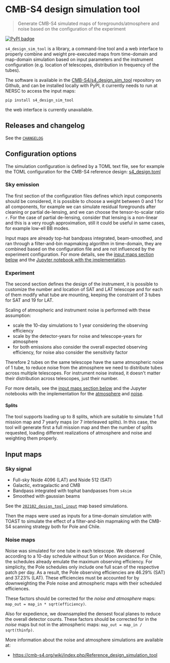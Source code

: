 # CMB-S4 design simulation tool
> Generate CMB-S4 simulated maps of foregrounds/atmosphere and noise based on the configuration of the experiment


[![PyPI badge](https://img.shields.io/pypi/v/s4_design_sim_tool)](https://pypi.org/project/s4-design-sim-tool)

`s4_design_sim_tool` is a library, a command-line tool and a web interface to properly combine and weight pre-executed maps from time-domain and map-domain simulation based on input parameters and the instrument configuration (e.g. location of telescopes, distribution in frequency of the tubes).

The software is available in the [CMB-S4/s4_design_sim_tool](https://github.com/CMB-S4/s4_design_sim_tool) repository on Github, and can be installed locally with PyPI, it currently needs to run at NERSC to access the input maps:

    pip install s4_design_sim_tool

the web interface is currently unavailable.

## Releases and changelog

See the [`CHANGELOG`](https://github.com/CMB-S4/s4_design_sim_tool/blob/master/CHANGELOG.md)

## Configuration options

The simulation configuration is defined by a TOML text file,
see for example the TOML configuration for the CMB-S4 reference design: [s4_design.toml](https://github.com/CMB-S4/s4_design_sim_tool/blob/master/s4_design.toml)

### Sky emission

The first section of the configuration files defines which input components should be considered,
it is possible to choose a weight between 0 and 1 for all components, for example we can simulate residual foregrounds after cleaning or partial de-lensing, and we can choose the tensor-to-scalar ratio `r`.
For the case of partial de-lensing, consider that lensing is a non-linear and this is a very rough approximation, still it could be useful in same cases, for example low-ell BB modes.

Input maps are already top-hat bandpass integrated, beam-smoothed, and ran through a filter-and-bin mapmaking algorithm in time-domain, they are combined based on the configuration file and are not influenced by the experiment configuration.
For more details, see the [input maps section below](#Input-maps) and the [Jupyter notebook with the implementation](/s4_design_sim_tool/foregrounds).

### Experiment

The second section defines the design of the instrument, it is possible to customize the number and location of SAT and LAT telescope and for each of them modify what tube are mounting, keeping the constraint of 3 tubes for SAT and 19 for LAT.

Scaling of atmospheric and instrument noise is performed with these assumption:

* scale the 10-day simulations to 1 year considering the observing efficiency
* scale by the detector-years for noise and telescope-years for atmosphere
* for both emissions also consider the overall expected observing efficiency, for noise also consider the sensitivity factor

Therefore 2 tubes on the same telescope have the same atmospheric noise of 1 tube, to reduce noise from the atmosphere we need to distribute tubes across multiple telescopes.
For instrument noise instead, it doesn't matter their distribution across telescopes, just their number.

For more details, see the [input maps section below](#Noise-maps) and the Jupyter notebooks with the implementation for the [atmosphere](/s4_design_sim_tool/atmosphere) and [noise](/s4_design_sim_tool/noise).

#### Splits

The tool supports loading up to 8 splits, which are suitable to simulate 1 full mission map and 7 yearly maps (or 7 interleaved splits).
In this case, the tool will generate first a full mission map and then the number of splits requested, loading different realizations of atmosphere and noise and weighting them properly.

## Input maps

### Sky signal

* Full-sky Nside 4096 (LAT) and Nside 512 (SAT)
* Galactic, extragalactic and CMB
* Bandpass integrated with tophat bandpasses from `s4sim`
* Smoothed with gaussian beams

See the [`202102_design_tool_input`](https://github.com/CMB-S4/s4mapbasedsims/tree/master/202102_design_tool_input) map based simulations.

Then the maps were used as inputs for a time-domain simulation with TOAST to simulate the effect
of a filter-and-bin mapmaking with the CMB-S4 scanning strategy both for Pole and Chile.

### Noise maps

Noise was simulated for one tube in each telescope.  We observed according to a 10-day schedule without Sun or Moon avoidance. For Chile, the schedules already emulate the maximum observing efficiency.  For simplicity, the Pole schedules only    include one full scan of the respective patch per day.  As a result, the Pole observing efficiencies are 46.29% (SAT) and 37.23% (LAT). These efficiencies must be accounted for by downweighting the Pole noise and atmospheric maps with their      scheduled efficiences.

These factors should be corrected for the *noise and atmosphere* maps: `map_out = map_in * sqrt(efficiency)`.

Also for expedience, we downsampled the densest focal planes to reduce the overall detector counts.
These factors should be corrected for in the *noise* maps but not in the atmospheric maps: `map_out = map_in / sqrt(thinfp)`.

More information about the noise and atmosphere simulations are available at:

* <https://cmb-s4.org/wiki/index.php/Reference_design_simulation_tool>
